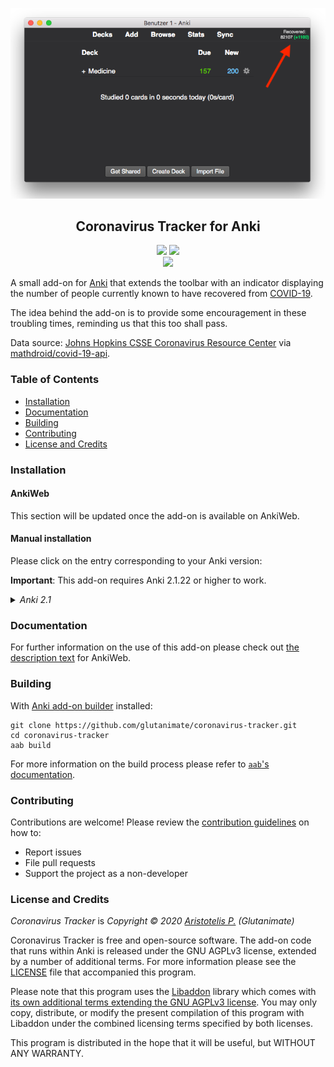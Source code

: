<p align="center"><img src="screenshots/screenshot.png"></p>

<h2 align="center">Coronavirus Tracker for Anki</h2>

<p align="center">
<a title="Latest (pre-)release" href="https://github.com/glutanimate/coronavirus-tracker/releases"><img src ="https://img.shields.io/github/release-pre/glutanimate/coronavirus-tracker.svg?colorB=brightgreen"></a>
<a title="License: GNU AGPLv3" href="https://github.com/glutanimate/coronavirus-tracker/blob/master/LICENSE"><img  src="https://img.shields.io/badge/license-GNU AGPLv3-green.svg"></a>
<!--<a title="Rate on AnkiWeb" href="https://ankiweb.net/shared/info/ANKIWEB_ID"><img src="https://glutanimate.com/logos/ankiweb-rate.svg"></a>-->
<br>
<a title="Follow me on Twitter" href="https://twitter.com/intent/user?screen_name=glutanimate"><img src="https://img.shields.io/twitter/follow/glutanimate.svg"></a>
</p>



A small add-on for [Anki](https://apps.ankiweb.net/) that extends the toolbar with an indicator displaying the number of people currently known to have recovered from [COVID-19](https://en.wikipedia.org/wiki/2019%E2%80%9320_coronavirus_pandemic).

The idea behind the add-on is to provide some encouragement in these troubling times, reminding us that this too shall pass.

Data source: [Johns Hopkins CSSE Coronavirus Resource Center](https://coronavirus.jhu.edu/map.html) via [mathdroid/covid-19-api](https://github.com/mathdroid/covid-19-api).

### Table of Contents <!-- omit in toc -->

<!-- MarkdownTOC levels="1,2,3" -->

- [Installation](#installation)
- [Documentation](#documentation)
- [Building](#building)
- [Contributing](#contributing)
- [License and Credits](#license-and-credits)

<!-- /MarkdownTOC -->

<!-- ### Screenshots

![](screenshots/screenshot.png) -->

### Installation

#### AnkiWeb <!-- omit in toc -->

This section will be updated once the add-on is available on AnkiWeb.
<!-- The easiest way to install Coronavirus Tracker is through [AnkiWeb](https://ankiweb.net/shared/info/ANKIWEB_ID). -->

#### Manual installation <!-- omit in toc -->

Please click on the entry corresponding to your Anki version:

**Important**: This add-on requires Anki 2.1.22 or higher to work.

<details>

<summary><i>Anki 2.1</i></summary>

1. Make sure you have the [latest version](https://apps.ankiweb.net/#download) of Anki 2.1 installed. Earlier releases (e.g. found in various Linux distros) do not support `.ankiaddon` packages.
2. Download the latest `.ankiaddon` package from the [releases tab](https://github.com/glutanimate/coronavirus-tracker/releases) (you might need to click on *Assets* below the description to reveal the download links)
3. From Anki's main window, head to *Tools* → *Add-ons*
4. Drag-and-drop the `.ankiaddon` package onto the add-ons list
5. Restart Anki

Video summary:

<img src="https://raw.githubusercontent.com/glutanimate/docs/master/anki/add-ons/media/ankiaddon-installation.gif" width=640>

</details>

### Documentation

For further information on the use of this add-on please check out [the description text](docs/description.md) for AnkiWeb.

### Building

With [Anki add-on builder](https://github.com/glutanimate/anki-addon-builder/) installed:

    git clone https://github.com/glutanimate/coronavirus-tracker.git
    cd coronavirus-tracker
    aab build

For more information on the build process please refer to [`aab`'s documentation](https://github.com/glutanimate/anki-addon-builder/#usage).

### Contributing

Contributions are welcome! Please review the [contribution guidelines](./CONTRIBUTING.md) on how to:

- Report issues
- File pull requests
- Support the project as a non-developer

### License and Credits

*Coronavirus Tracker* is *Copyright © 2020 [Aristotelis P.](https://glutanimate.com/) (Glutanimate)*

Coronavirus Tracker is free and open-source software. The add-on code that runs within Anki is released under the GNU AGPLv3 license, extended by a number of additional terms. For more information please see the [LICENSE](https://github.com/glutanimate/coronavirus-tracker/blob/master/LICENSE) file that accompanied this program.

Please note that this program uses the [Libaddon](https://github.com/glutanimate/anki-libaddon/) library which comes with [its own additional terms extending the GNU AGPLv3 license](https://github.com/glutanimate/anki-libaddon/blob/master/LICENSE). You may only copy, distribute, or modify the present compilation of this program with Libaddon under the combined licensing terms specified by both licenses.

This program is distributed in the hope that it will be useful, but WITHOUT ANY WARRANTY.

